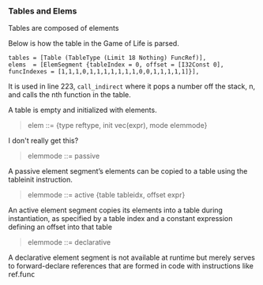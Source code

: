 ### Tables and Elems
Tables are composed of elements

Below is how the table in the Game of Life is parsed.
```
tables = [Table (TableType (Limit 18 Nothing) FuncRef)], 
elems  = [ElemSegment {tableIndex = 0, offset = [I32Const 0], funcIndexes = [1,1,1,0,1,1,1,1,1,1,1,0,0,1,1,1,1,1]}], 
```

It is used in line 223, `call_indirect` where it pops a number off the stack, n, and calls the nth function in the table.

A table is empty and initialized with elements.

> elem     ::= {type reftype, init vec(expr), mode elemmode}

I don't really get this?

> elemmode ::= passive 

A passive element segment’s elements can be copied to a table using the tableinit instruction.

> elemmode ::= active {table tableidx, offset expr}  

An active element segment copies its elements into a table during instantiation, as specified by a table index and a constant expression defining an offset into that table 

> elemmode ::= declarative 

A declarative element segment is not available at runtime but merely serves to forward-declare references that are formed in code with instructions like 𝗋𝖾𝖿.𝖿𝗎𝗇𝖼